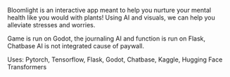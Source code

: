 Bloomlight is an interactive app meant to help you nurture your mental health like you would with plants!
Using AI and visuals, we can help you alleviate stresses and worries.

Game is run on Godot, the journaling AI and function is run on Flask, Chatbase AI is not integrated cause of paywall.

Uses: Pytorch, Tensorflow, Flask, Godot, Chatbase, Kaggle, Hugging Face Transformers

